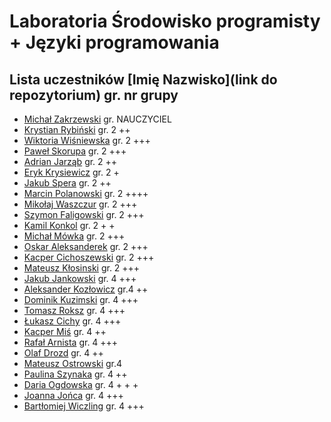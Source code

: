 # Laboratoria Środowisko programisty + Języki programowania

## Lista uczestników \[Imię Nazwisko\]\(link do repozytorium\) gr. nr grupy

- [Michał Zakrzewski](https://github.com/ZakrzewskiM30/SPJP/) gr. NAUCZYCIEL
- [Krystian Rybiński](https://github.com/rybinskik/clanguage.git) gr. 2 ++
- [Wiktoria Wiśniewska](https://github.com/wiqtoriaw/laboratoria) gr. 2 +++
- [Paweł Skorupa](https://github.com/skorupap/SPJP-1) gr. 2 +++
- [Adrian Jarząb](https://github.com/Kodii1/Nazwa.git) gr. 2 ++
- [Eryk Krysiewicz](https://github.com/erykexd/laboratoria.git) gr. 2 +
- [Jakub Spera](https://github.com/SperaJakub/cwiczenia) gr. 2 ++
- [Marcin Polanowski](https://github.com/marcinpolanowski/SPJP) gr. 2 ++++
- [Mikołaj Waszczur](https://github.com/mwaszczur/SPJP/) gr. 2 +++
- [Szymon Faligowski](https://github.com/SzymonFaligowskiUG/StudiaINFLab) gr. 2 +++
- [Kamil Konkol](https://github.com/kkonkol/Laboratoria/) gr. 2 + +
- [Michał Mówka](https://github.com/beobeb/UG) gr. 2 +++
- [Oskar Aleksanderek](https://github.com/oaleksanderek/) gr. 2 +++
- [Kacper Cichoszewski](https://github.com/kcichoszewski444/ug) gr. 2 +++
- [Mateusz Kłosinski](https://github.com/mklosinski1/mklosinski/) gr. 2 +++
- [Jakub Jankowski](https://github.com/qn3k/Cwiczenia) gr. 4 +++
- [Aleksander Kozłowicz](https://github.com/Aleks277/newproject) gr.4 ++
- [Dominik Kuzimski](https://github.com/dkuzimski/SPJP) gr. 4 +++
- [Tomasz Roksz](https://github.com/tomaszroksz/SPJP) gr. 4 +++
- [Łukasz Cichy](https://github.com/lcichy16/Laboratorium) gr. 4 +++
- [Kacper Miś](https://github.com/misk2) gr. 4 ++
- [Rafał Arnista](https://github.com/rarnista22/UG_lab.git) gr. 4 +++
- [Olaf Drozd](https://github.com/Olaf1522/studiaLab.git) gr. 4 ++
- [Mateusz Ostrowski](https://github.com/Matost99/Informatyka.git) gr.4
- [Paulina Szynaka](https://github.com/paulina9876/SPJP) gr. 4 ++
- [Daria Ogdowska](https://github.com/DariaOgd/UG_SPJP) gr. 4 + + +
- [Joanna Jońca](https://github.com/jjonca/SPJP) gr. 4 +++
- [Bartłomiej Wiczling](https://github.com/BWiczling/Bart-omiej-Wiczling.git) gr. 4 +++
